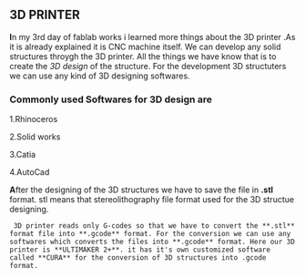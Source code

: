 ## 3D PRINTER
 **I**n my 3rd day of fablab works i learned more things about the 3D printer .As it is already explained it is CNC machine itself. We can develop any solid structures throygh the 3D printer. All the things we have know that is to create the *3D design* of the structure. For the development 3D structuters we can use any kind of 3D designing softwares.
 
 ### Commonly used Softwares for 3D design are
 1.Rhinoceros
 
 2.Solid works
 
 3.Catia
 
 4.AutoCad
 
 
  **A**fter the designing of the 3D structures we have to save the file in **.stl** format. stl means that stereolithography file format used for the 3D structue designing.
        
     3D printer reads only G-codes so that we have to convert the **.stl** format file into **.gcode** format. For the conversion we can use any softwares which converts the files into **.gcode** format. Here our 3D printer is **ULTIMAKER 2+**. it has it's own customized software called **CURA** for the conversion of 3D structures into .gcode format.
        
